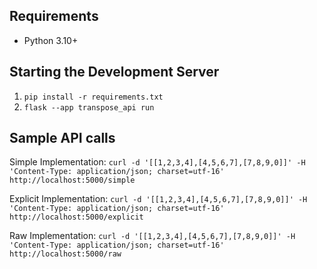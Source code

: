 ## Requirements

- Python 3.10+

## Starting the Development Server

1. `pip install -r requirements.txt`
2. `flask --app transpose_api run`

## Sample API calls
Simple Implementation: `curl -d '[[1,2,3,4],[4,5,6,7],[7,8,9,0]]' -H 'Content-Type: application/json; charset=utf-16' http://localhost:5000/simple`

Explicit Implementation: `curl -d '[[1,2,3,4],[4,5,6,7],[7,8,9,0]]' -H 'Content-Type: application/json; charset=utf-16' http://localhost:5000/explicit`

Raw Implementation: `curl -d '[[1,2,3,4],[4,5,6,7],[7,8,9,0]]' -H 'Content-Type: application/json; charset=utf-16' http://localhost:5000/raw`